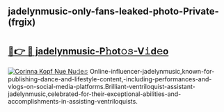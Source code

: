 ## jadelynmusic-only-fans​-leaked-photo​-Private-(frgix)


# <h2><a href="https://mediaupload.pro?title=jadelynmusic&ref=git">🔗👉 🔴 jadelynmusic-P𝚑ot𝚘𝚜-V𝚒d𝚎o</a></h2>

[![Corinna Kopf Nue Nu𝚍e𝚜](https://i.imgur.com/0qMVB7G.gif)](https://mediaupload.pro?title=jadelynmusic&ref=git)
Online-influencer-jadelynmusic,known-for-publishing-dance-and-lifestyle-content,-including-performances-and-vlogs-on-social-media-platforms.Brilliant-ventriloquist-assistant-jadelynmusic,celebrated-for-their-exceptional-abilities-and-accomplishments-in-assisting-ventriloquists.  